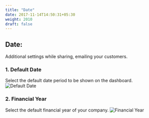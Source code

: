 ```yaml
---
title: "Date"
date: 2017-11-14T14:50:31+05:30
weight: 2010
draft: false
---
```


## Date: 

Additional settings while sharing, emailing your customers.

### 1. Default Date

Select the default date period to be shown on the dashboard.
![Default Date](../../../images/ios/12_default_date.png "Default Date")

### 2. Financial Year

Select the default financial year of your company.
![Financial Year](../../../images/ios/13_financial_year.png "Financial Year")